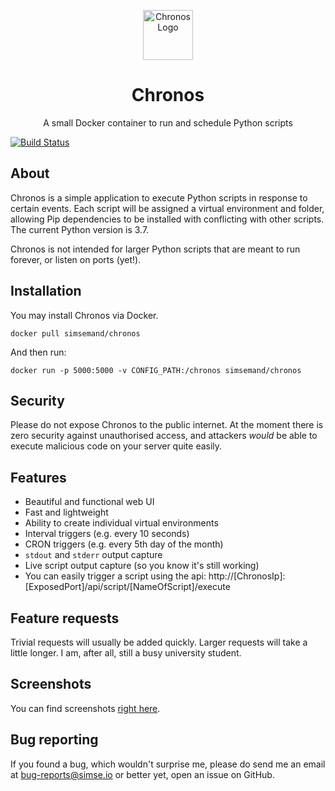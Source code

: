 <p align="center">
  <img alt="Chronos Logo" src="https://github.com/simse/chronos/raw/master/logo.png" width="80" />
</p>
<h1 align="center">
  Chronos
</h1>
<p align="center">
A small Docker container to run and schedule Python scripts
</p>

[![Build Status](https://travis-ci.com/simse/chronos.svg?branch=master)](https://travis-ci.com/simse/chronos)

## About
Chronos is a simple application to execute Python scripts in response to certain events. Each script will be assigned a virtual environment and folder, allowing Pip dependencies to be installed with conflicting with other scripts. The current Python version is 3.7.

Chronos is not intended for larger Python scripts that are meant to run forever, or listen on ports (yet!).

## Installation
You may install Chronos via Docker.
```
docker pull simsemand/chronos
```
And then run:
```
docker run -p 5000:5000 -v CONFIG_PATH:/chronos simsemand/chronos
```

## Security
Please do not expose Chronos to the public internet. At the moment there is zero security against unauthorised access, and attackers *would* be able to execute malicious code on your server quite easily.

## Features
- Beautiful and functional web UI
- Fast and lightweight
- Ability to create individual virtual environments
- Interval triggers (e.g. every 10 seconds)
- CRON triggers (e.g. every 5th day of the month)
- `stdout` and `stderr` output capture
- Live script output capture (so you know it's still working)
- You can easily trigger a script using the api: http://[ChronosIp]:[ExposedPort]/api/script/[NameOfScript]/execute

## Feature requests
Trivial requests will usually be added quickly. Larger requests will take a little longer. I am, after all, still a busy university student.

## Screenshots
You can find screenshots [right here](https://imgur.com/a/PQdH5ro).

## Bug reporting
If you found a bug, which wouldn't surprise me, please do send me an email at bug-reports@simse.io or better yet, open an issue on GitHub.

